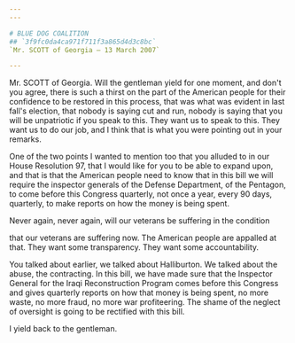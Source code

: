 ```yaml
---
---

# BLUE DOG COALITION
## `3f9fc0da4ca971f711f3a865d4d3c8bc`
`Mr. SCOTT of Georgia — 13 March 2007`

---
```



Mr. SCOTT of Georgia. Will the gentleman yield for one moment, and 
don't you agree, there is such a thirst on the part of the American 
people for their confidence to be restored in this process, that was 
what was evident in last fall's election, that nobody is saying cut and 
run, nobody is saying that you will be unpatriotic if you speak to 
this. They want us to speak to this. They want us to do our job, and I 
think that is what you were pointing out in your remarks.

One of the two points I wanted to mention too that you alluded to in 
our House Resolution 97, that I would like for you to be able to expand 
upon, and that is that the American people need to know that in this 
bill we will require the inspector generals of the Defense Department, 
of the Pentagon, to come before this Congress quarterly, not once a 
year, every 90 days, quarterly, to make reports on how the money is 
being spent.

Never again, never again, will our veterans be suffering in the 
condition


that our veterans are suffering now. The American people are appalled 
at that. They want some transparency. They want some accountability.

You talked about earlier, we talked about Halliburton. We talked 
about the abuse, the contracting. In this bill, we have made sure that 
the Inspector General for the Iraqi Reconstruction Program comes before 
this Congress and gives quarterly reports on how that money is being 
spent, no more waste, no more fraud, no more war profiteering. The 
shame of the neglect of oversight is going to be rectified with this 
bill.

I yield back to the gentleman.